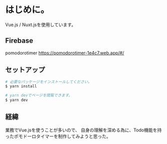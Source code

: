 # はじめに。
Vue.js / Nuxt.jsを使用しています。

## Firebase
pomodorotimer
https://pomodorotimer-1e4c7.web.app/#/

## セットアップ

```bash
# 必要なパッケージをインストールしてください。
$ yarn install

# yarn devでページを閲覧できます。
$ yarn dev

```

## 経緯
業務でVue.jsを使うことが多いので、
自身の理解を深める為に、Todo機能を持ったポモドーロタイマーを制作してみようと思った。
